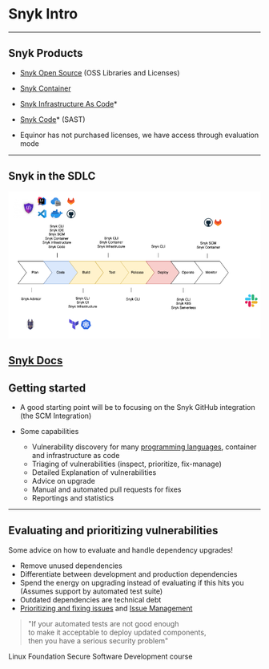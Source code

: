 <!-- .slide: data-background-image="./content/images/appsec-icon.svg" data-background-size="7%" data-background-position="right 2% top 2%"-->

# Snyk Intro

---

## Snyk Products

* [Snyk Open Source](https://docs.snyk.io/products/snyk-open-source) (OSS Libraries and Licenses)
* [Snyk Container](https://docs.snyk.io/products/snyk-container)
* [Snyk Infrastructure As Code](https://docs.snyk.io/products/snyk-infrastructure-as-code)*
* [Snyk Code](https://docs.snyk.io/products/snyk-code)* (SAST)

* Equinor has not purchased licenses, we have access through evaluation mode <!-- .element: style="font-size:0.5em"-->

---

## Snyk in the SDLC

<img src="./content/images/Snyk-SDLC.png">

[Snyk Docs](https://docs.snyk.io/)
---

## Getting started

- A good starting point will be to focusing on the Snyk GitHub integration (the SCM Integration) <!-- .element: style="font-size:0.8em"-->

- Some capabilities <!-- .element: style="font-size:0.8em"-->
  - Vulnerability discovery for many [programming languages](https://docs.snyk.io/products/snyk-open-source/language-and-package-manager-support), container and infrastructure as code <!-- .element: style="font-size:0.8em"-->
  - Triaging of vulnerabilities (inspect, prioritize, fix-manage)
  - Detailed Explanation of vulnerabilities <!-- .element: style="font-size:0.8em"-->
  - Advice on upgrade <!-- .element: style="font-size:0.8em"-->
  - Manual and automated pull requests for fixes <!-- .element: style="font-size:0.8em"-->
  - Reportings and statistics <!-- .element: style="font-size:0.8em"-->

---

## Evaluating and prioritizing vulnerabilities

Some advice on how to evaluate and handle dependency upgrades!

- Remove unused dependencies <!-- .element: style="font-size:0.8em"-->
- Differentiate between development and production dependencies  <!-- .element: style="font-size:0.8em"-->
- Spend the energy on upgrading instead of evaluating if this hits you</br>(Assumes support by automated test suite) <!-- .element: style="font-size:0.8em"-->
- Outdated dependencies are technical debt <!-- .element: style="font-size:0.8em"-->
- [Prioritizing and fixing issues](https://docs.snyk.io/features/fixing-and-prioritizing-issues) and [Issue Management](https://docs.snyk.io/features/fixing-and-prioritizing-issues/issue-management)

> "If your automated tests are not good enough<br>
> to make it acceptable to deploy updated components,<br>
> then you have a serious security problem" <!-- .element: style="font-size:0.6em"-->

<div>Linux Foundation Secure Software Development course <!-- .element: style="font-size:0.4em;"--> </div>

